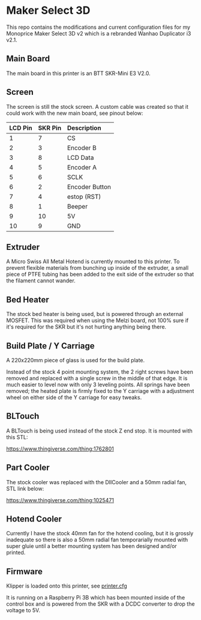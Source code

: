 # Maker Select 3D

This repo contains the modifications and current configuration files for my Monoprice Maker Select 3D v2 which is a rebranded Wanhao Duplicator i3 v2.1.

## Main Board

The main board in this printer is an BTT SKR-Mini E3 V2.0.

## Screen

The screen is still the stock screen. A custom cable was created so that it could work with the new main board, see pinout below:

| LCD Pin | SKR Pin | Description    |
| ---     | :--     | :--            | 
| 1       | 7       | CS             | 
| 2       | 3       | Encoder B      | 
| 3       | 8       | LCD Data       | 
| 4       | 5       | Encoder A      | 
| 5       | 6       | SCLK           | 
| 6       | 2       | Encoder Button | 
| 7       | 4       | estop (RST)    | 
| 8       | 1       | Beeper         | 
| 9       | 10      | 5V             | 
| 10      | 9       | GND            | 

## Extruder

A Micro Swiss All Metal Hotend is currently mounted to this printer. To prevent flexible materials from bunching up inside of the extruder, a small piece of PTFE tubing has been added to the exit side of the extruder so that the filament cannot wander.

## Bed Heater

The stock bed heater is being used, but is powered through an external MOSFET. This was required when using the Melzi board, not 100% sure if it's required for the SKR but it's not hurting anything being there.

## Build Plate / Y Carriage

A 220x220mm piece of glass is used for the build plate.

Instead of the stock 4 point mounting system, the 2 right screws have been removed and replaced with a single screw in the middle of that edge. It is much easier to level now with only 3 leveling points. All springs have been removed; the heated plate is firmly fixed to the Y carriage with a adjustment wheel on either side of the Y carriage for easy tweaks.

## BLTouch

A BLTouch is being used instead of the stock Z end stop. It is mounted with this STL:

https://www.thingiverse.com/thing:1762801

## Part Cooler

 The stock cooler was replaced with the DIICooler and a 50mm radial fan, STL link below:
 
https://www.thingiverse.com/thing:1025471

## Hotend Cooler

Currently I have the stock 40mm fan for the hotend cooling, but it is grossly inadequate so there is also a 50mm radial fan temporarially mounted with super gluie until a better mounting system has been designed and/or printed.



## Firmware

Klipper is loaded onto this printer, see [printer.cfg](printer.cfg)

It is running on a Raspberry Pi 3B which has been mounted inside of the control box and is powered from the SKR with a DCDC converter to drop the voltage to 5V.
